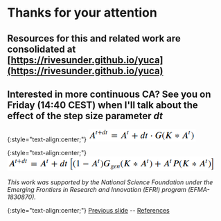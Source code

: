 # Thanks for your attention

## Resources for this and related work are consolidated at [https://rivesunder.github.io/yuca](https://rivesunder.github.io/yuca) 

## Interested in more continuous CA? See you on Friday (14:40 CEST) when I'll talk about the effect of the step size parameter _dt_ 

{:style="text-align:center;"}
![teaser figure showing Orbium and s613 CA](https://raw.githubusercontent.com/riveSunder/yuca/master/assets/equations/lenia.png)

{:style="text-align:center;"}
![teaser figure showing Orbium and s613 CA](https://raw.githubusercontent.com/riveSunder/yuca/master/assets/equations/glaberish.png)

*This work was supported by the National Science Foundation under the Emerging Frontiers in Research and Innovation (EFRI) program (EFMA-1830870).*

{:style="text-align:center;"}
[Previous slide](https://rivesunder.github.io/yuca/g_slide_010) -- [References](https://rivesunder.github.io/yuca/g_ref.md)
